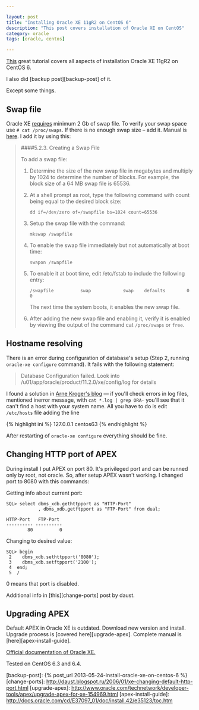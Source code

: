 ```yaml
---

layout: post  
title: "Installing Oracle XE 11gR2 on CentOS 6"  
description: "This post covers installation of Oracle XE on CentOS"  
category: oracle  
tags: [oracle, centos]  

---
```


[This][david-ghedini-install-oraxe-on-centos] great tutorial covers all aspects of installation Oracle XE 11gR2 on CentOS 6. 

I also did [backup post][backup-post] of it.

Except some things. 

## Swap file

Oracle XE [requires][oracle-xe-swap] minimum 2 Gb of swap file. To verify your swap space use `# cat /proc/swaps`. If there is no enough swap size – add it. Manual is [here][swap]. I add it by using this:

> ####5.2.3. Creating a Swap File
>
> To add a swap file:
>
> 1. Determine the size of the new swap file in megabytes and multiply by 1024 to determine the number of blocks. For example, the block size of a 64 MB swap file is 65536.
>
> 2. At a shell prompt as root, type the following command with count being equal to the desired block size:
>
>        dd if=/dev/zero of=/swapfile bs=1024 count=65536
>
> 3. Setup the swap file with the command:
>
>        mkswap /swapfile
>
> 4. To enable the swap file immediately but not automatically at boot time:
>
>        swapon /swapfile
>
> 5. To enable it at boot time, edit /etc/fstab to include the following entry:
>
>        /swapfile          swap            swap    defaults        0 0
>
>    The next time the system boots, it enables the new swap file.
>
> 6. After adding the new swap file and enabling it, verify it is enabled by viewing the output of the command cat `/proc/swaps` or `free`.


## Hostname resolving

There is an error during configuration of database's setup (Step 2, running `oracle-xe configure` command). It fails with the following statement:

> Database Configuration failed. Look into /u01/app/oracle/product/11.2.0/xe/config/log for details

I found a solution in [Arne Kroger's blog][solution] — if you'll check errors in log files, mentioned inerror message, with `cat *.log | grep ORA-` you'll see that it can't find a host with your system name. All you have to do is edit `/etc/hosts` file adding the line

{% highlight ini %}
127.0.0.1	centos63
{% endhighlight %}

After restarting of `oracle-xe configure` everything should be fine.

## Changing HTTP port of APEX

During install I put APEX on port 80. It's privileged port and can be runned only by root, not oracle. So, after setup APEX wasn't working. I changed port to 8080 with this commands:

Getting info about current port:

    SQL> select dbms_xdb.gethttpport as "HTTP-Port"
                , dbms_xdb.getftpport as "FTP-Port" from dual;

    HTTP-Port   FTP-Port
    ---------- ----------
            80          0

Changing to desired value:

    SQL> begin
     2    dbms_xdb.sethttpport('8080');
     3    dbms_xdb.setftpport('2100');
     4  end;
     5  /

0 means that port is disabled.

Additional info in [this][change-ports] post by daust.


## Upgrading APEX

Default APEX in Oracle XE is outdated. Download new version and install. Upgrade process is [covered here][upgrade-apex]. Complete manual is [here][apex-install-guide].

[Official documentation of Oracle XE.][oracle-xe-11gr2-official]

Tested on CentOS 6.3 and 6.4.

[oracle-xe-swap]: http://docs.oracle.com/cd/E17781_01/install.112/e18802/toc.htm
[swap]: http://www.centos.org/docs/5/html/Deployment_Guide-en-US/s1-swap-adding.html
[david-ghedini-install-oraxe-on-centos]: http://www.davidghedini.com/pg/entry/install_oracle_11g_xe_on
[solution]: http://arnekroeger.blogspot.com/2011/09/oracle-11g-xe-installation-error.html
[oracle-xe-11gr2-official]: http://docs.oracle.com/cd/E17781_01/index.htm
[backup-post]: {% post_url 2013-05-24-install-oracle-xe-on-centos-6 %}
[change-ports]: http://daust.blogspot.ru/2006/01/xe-changing-default-http-port.html
[upgrade-apex]: http://www.oracle.com/technetwork/developer-tools/apex/upgrade-apex-for-xe-154969.html
[apex-install-guide]: http://docs.oracle.com/cd/E37097_01/doc/install.42/e35123/toc.htm
